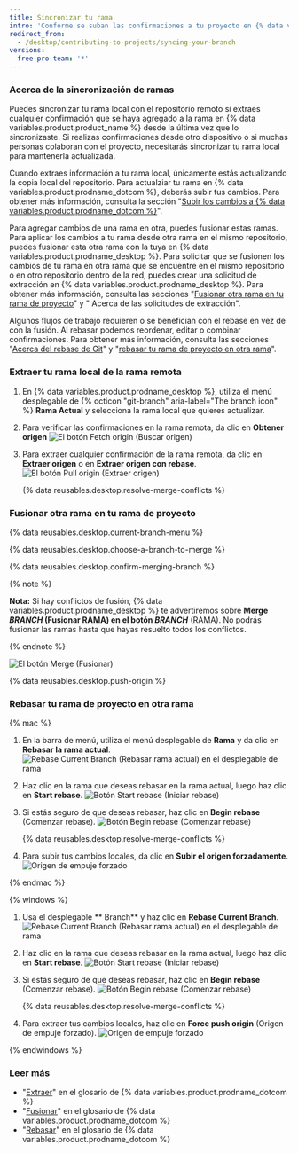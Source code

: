 ```yaml
---
title: Sincronizar tu rama
intro: 'Conforme se suban las confirmaciones a tu proyecto en {% data variables.product.prodname_dotcom %}, podrás mantener una copia local de éste en sincornización si lo extraes del repositorio remoto.'
redirect_from:
  - /desktop/contributing-to-projects/syncing-your-branch
versions:
  free-pro-team: '*'
---
```


### Acerca de la sincronización de ramas

Puedes sincronizar tu rama local con el repositorio remoto si extraes cualquier confirmación que se haya agregado a la rama en {% data variables.product.product_name %} desde la última vez que lo sincronizaste. Si realizas confirmaciones desde otro dispositivo o si muchas personas colaboran con el proyecto, necesitarás sincronizar tu rama local para mantenerla actualizada.

Cuando extraes información a tu rama local, únicamente estás actualizando la copia local del repositorio. Para actualziar tu rama en {% data variables.product.prodname_dotcom %}, deberás subir tus cambios. Para obtener más información, consulta la sección "[Subir los cambios a {% data variables.product.prodname_dotcom %}](/desktop/contributing-to-projects/pushing-changes-to-github)".

Para agregar cambios de una rama en otra, puedes fusionar estas ramas. Para aplicar los cambios a tu rama desde otra rama en el mismo repositorio, puedes fusionar esta otra rama con la tuya en {% data variables.product.prodname_desktop %}. Para solicitar que se fusionen los cambios de tu rama en otra rama que se encuentre en el mismo repositorio o en otro repositorio dentro de la red, puedes crear una solicitud de extracción en {% data variables.product.prodname_desktop %}. Para obtener más información, consulta las secciones "[Fusionar otra rama en tu rama de proyecto](#merging-another-branch-into-your-project-branch)" y "
Acerca de las solicitudes de extracción".</p> 

Algunos flujos de trabajo requieren o se benefician con el rebase en vez de con la fusión. Al rebasar podemos reordenar, editar o combinar confirmaciones. Para obtener más información, consulta las secciones "[Acerca del rebase de Git](/github/getting-started-with-github/about-git-rebase)" y "[rebasar tu rama de proyecto en otra rama](#rebasing-your-project-branch-onto-another-branch)".



### Extraer tu rama local de la rama remota

1. En {% data variables.product.prodname_desktop %}, utiliza el menú desplegable de {% octicon "git-branch" aria-label="The branch icon" %} **Rama Actual** y selecciona la rama local que quieres actualizar.
2.  Para verificar las confirmaciones en la rama remota, da clic en **Obtener origen** ![El botón Fetch origin (Buscar origen)](/assets/images/help/desktop/fetch-button.png)

3. Para extraer cualquier confirmación de la rama remota, da clic en **Extraer origen** o en **Extraer origen con rebase**. ![El botón Pull origin (Extraer origen)](/assets/images/help/desktop/pull-button.png) 
   
   {% data reusables.desktop.resolve-merge-conflicts %}



### Fusionar otra rama en tu rama de proyecto

{% data reusables.desktop.current-branch-menu %}



{% data reusables.desktop.choose-a-branch-to-merge %}



{% data reusables.desktop.confirm-merging-branch %}

{% note %}

**Nota:** Si hay conflictos de fusión, {% data variables.product.prodname_desktop %} te advertiremos sobre **Merge <em>BRANCH</em> (Fusionar RAMA) en el botón <em>BRANCH</em>** (RAMA). No podrás fusionar las ramas hasta que hayas resuelto todos los conflictos.

{% endnote %}

![El botón Merge (Fusionar)](/assets/images/help/desktop/merge-branch-button.png) 

{% data reusables.desktop.push-origin %}



### Rebasar tu rama de proyecto en otra rama

{% mac %}

1. En la barra de menú, utiliza el menú desplegable de **Rama** y da clic en **Rebasar la rama actual**. ![Rebase Current Branch (Rebasar rama actual) en el desplegable de rama](/assets/images/help/desktop/mac-rebase-current-branch.png)

2. Haz clic en la rama que deseas rebasar en la rama actual, luego haz clic en **Start rebase**. ![Botón Start rebase (Iniciar rebase)](/assets/images/help/desktop/start-rebase-button.png)

3. Si estás seguro de que deseas rebasar, haz clic en **Begin rebase** (Comenzar rebase). ![Botón Begin rebase (Comenzar rebase)](/assets/images/help/desktop/begin-rebase-button.png) 
   
   {% data reusables.desktop.resolve-merge-conflicts %}

4. Para subir tus cambios locales, da clic en **Subir el origen forzadamente**. ![Origen de empuje forzado](/assets/images/help/desktop/force-push-origin.png)

{% endmac %}

{% windows %}

1. Usa el desplegable ** Branch** y haz clic en **Rebase Current Branch**. ![Rebase Current Branch (Rebasar rama actual) en el desplegable de rama](/assets/images/help/desktop/windows-rebase-current-branch.png)

2. Haz clic en la rama que deseas rebasar en la rama actual, luego haz clic en **Start rebase**. ![Botón Start rebase (Iniciar rebase)](/assets/images/help/desktop/start-rebase-button.png)

3. Si estás seguro de que deseas rebasar, haz clic en **Begin rebase** (Comenzar rebase). ![Botón Begin rebase (Comenzar rebase)](/assets/images/help/desktop/begin-rebase-button.png) 
   
   {% data reusables.desktop.resolve-merge-conflicts %}

4. Para extraer tus cambios locales, haz clic en **Force push origin** (Origen de empuje forzado). ![Origen de empuje forzado](/assets/images/help/desktop/force-push-origin.png)

{% endwindows %}



### Leer más

- "[Extraer](/github/getting-started-with-github/github-glossary#pull)" en el glosario de {% data variables.product.prodname_dotcom %}
- "[Fusionar](/github/getting-started-with-github/github-glossary#merge)" en el glosario de {% data variables.product.prodname_dotcom %}
- "[Rebasar](/github/getting-started-with-github/github-glossary#rebase)" en el glosario de {% data variables.product.prodname_dotcom %}
